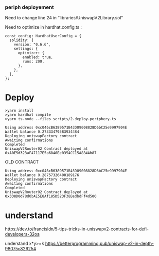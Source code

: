 
### periph deployement

Need to change line 24 in “libraries/UniswapV2Library.sol” 


Need to optimize in hardhat.config.ts :
```
const config: HardhatUserConfig = {
  solidity: {
    version: "0.6.6",
    settings: {
      optimizer: {
        enabled: true,
        runs: 200,
      },
    },
  },
};
```

# Deploy
```
>yarn install
>yarn hardhat compile
>yarn ts-node --files scripts/2-deploy-periphery.ts
```

```
Using address 0xc046cB6389571B43D09008828D6bC25e9997904E
Wallet balance 0.27333479583934484
Deploying uniswapFactory contract
Awaiting confirmations
Completed
UniswapV2Router02 Contract deployed at 0xA0E5d323aF47117E5a6840Ee0354CC15A884Ab87
```


OLD CONTRACT
```
Using address 0xc046cB6389571B43D09008828D6bC25e9997904E
Wallet balance 0.28757326400189176
Deploying uniswapFactory contract
Awaiting confirmations
Completed
UniswapV2Router02 Contract deployed at 0x338D0d78d0bAE5E8Af185D523F38BedbdFf4d500

```


# understand

https://dev.to/francisldn/5-tips-tricks-in-uniswapv2-contracts-for-defi-developers-32oa

understand x*y>=k https://betterprogramming.pub/uniswap-v2-in-depth-98075c826254
